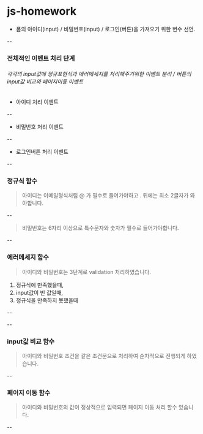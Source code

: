 # js-homework

- 폼의 아이디(input) / 비밀번호(input) / 로그인(버튼)을 가져오기 위한 변수 선언.

--

### 전체적인 이벤트 처리 단계
###### 각각의 input값에 정규표현식과 에러메세지를 처리해주기위한 이벤트 분리 / 버튼의 input값 비교와 페이지이동 이벤트



- 아이디 처리 이벤트

--

- 비밀번호 처리 이벤트

-- 

- 로그인버튼 처리 이벤트

-- 



### 정규식 함수
> 아이디는 이메일형식처럼 @ 가 필수로 들어가야하고 . 뒤에는 최소 2글자가 와야합니다.

-- 

> 비밀번호는 6자리 이상으로 특수문자와 숫자가 필수로 들어가야합니다.

--



### 에러메세지 함수
> 아이디와 비밀번호는 3단계로 validation 처리하였습니다.
1. 정규식에 만족했을때,
2. input값이 빈 값일때,
3. 정규식을 만족하지 못했을때

--

--



### input값 비교 함수
> 아이디와 비밀번호 조건을 같은 조건문으로 처리하여 순차적으로 진행되게 하였습니다.

--

### 페이지 이동 함수
> 아이디와 비밀번호의 값이 정상적으로 입력되면 페이지 이동 처리 할수 있습니다.

--